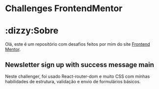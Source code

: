 # Challenges FrontendMentor

<h1> :dizzy:Sobre</h1>
<p>
Olá, este é um repositório com desafios feitos por mim do site <a href="https://www.frontendmentor.io/challenge">Frontend Mentor</a>.</p>


<h2>Newsletter sign up with success message main</h2>
<p>Neste challenger, foi usado React-router-dom e muito CSS com minhas habilidades de estrutura, validação e envio de formulários básicos.</p>
